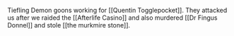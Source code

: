 Tiefling Demon goons working for [[Quentin Togglepocket]]. They attacked us after we raided the [[Afterlife Casino]] and also murdered [[Dr Fingus Donnel]] and stole [[the murkmire stone]]. 